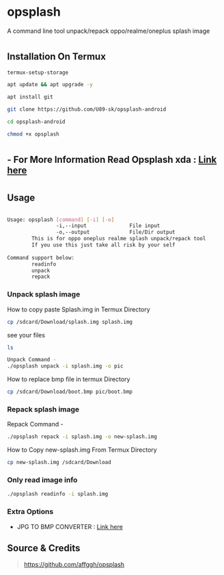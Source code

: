 # opsplash

 A command line tool unpack/repack oppo/realme/oneplus splash image

#
## Installation On Termux

```bash
termux-setup-storage
```

```bash
apt update && apt upgrade -y
```

```bash
apt install git
```

```bash
git clone https://github.com/U89-sk/opsplash-android
```

```bash
cd opsplash-android
```

```bash
chmod +x opsplash
```

#
## - For More Information Read Opsplash xda : <a href="https://forum.xda-developers.com/t/tool-splash-qcom-change-oppo-realme-oneplus-boot-splash-image.4498545">Link here</a>
#

## Usage
``` sh

Usage: opsplash [command] [-i] [-o]
                -i,--input              File input
                -o,--output             File/Dir output
        This is for oppo oneplus realme splash unpack/repack tool
        If you use this just take all risk by your self
        
Command support below:
        readinfo
        unpack
        repack

```

### Unpack splash image

How to copy paste Splash.img in Termux Directory
```bash
cp /sdcard/Download/splash.img splash.img
```
see your files
```sh
ls
```
``` sh
Unpack Command -
./opsplash unpack -i splash.img -o pic
```
How to replace bmp file in termux Directory

```bash
cp /sdcard/Download/boot.bmp pic/boot.bmp
```
    
### Repack splash image
Repack Command -
``` sh
./opsplash repack -i splash.img -o new-splash.img
```

How to Copy new-splash.img From Termux Directory

```bash
cp new-splash.img /sdcard/Download
```
### Only read image info
``` sh
./opsplash readinfo -i splash.img
```


### Extra Options

- JPG TO BMP CONVERTER : <a href="https://products.aspose.app/pdf/conversion/jpg-to-bmp">Link here</a>


## Source & Credits
> https://github.com/affggh/opsplash
#
